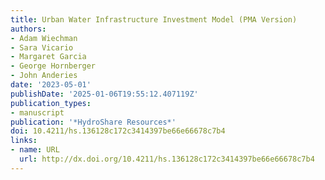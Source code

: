 ```yaml
---
title: Urban Water Infrastructure Investment Model (PMA Version)
authors:
- Adam Wiechman
- Sara Vicario
- Margaret Garcia
- George Hornberger
- John Anderies
date: '2023-05-01'
publishDate: '2025-01-06T19:55:12.407119Z'
publication_types:
- manuscript
publication: '*HydroShare Resources*'
doi: 10.4211/hs.136128c172c3414397be66e66678c7b4
links:
- name: URL
  url: http://dx.doi.org/10.4211/hs.136128c172c3414397be66e66678c7b4
---
```

